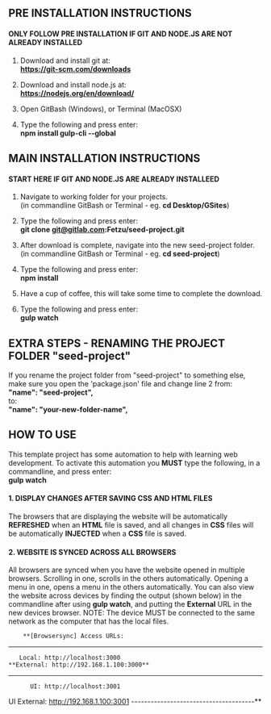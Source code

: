 
## PRE INSTALLATION INSTRUCTIONS ##
#### ONLY FOLLOW PRE INSTALLATION IF GIT AND NODE.JS ARE NOT ALREADY INSTALLED ####

1. Download and install git at:  
		**https://git-scm.com/downloads**

2. Download and install node.js at:  
		**https://nodejs.org/en/download/**

3. Open GitBash (Windows), or Terminal (MacOSX)

4. Type the following and press enter:  
		**npm install gulp-cli --global**




## MAIN INSTALLATION INSTRUCTIONS ##
#### START HERE IF GIT AND NODE.JS ARE ALREADY INSTALLEED ####

1. Navigate to working folder for your projects.  
		(in commandline GitBash or Terminal - eg. **cd Desktop/GSites**) 

2. Type the following and press enter:  
		**git clone git@gitlab.com:Fetzu/seed-project.git**

3. After download is complete, navigate into the new seed-project folder.  
		(in commandline GitBash or Terminal - eg. **cd seed-project**) 

4. Type the following and press enter:  
		**npm install**

5. Have a cup of coffee, this will take some time to complete the download.  

6. Type the following and press enter:  
		**gulp watch**




## EXTRA STEPS - RENAMING THE PROJECT FOLDER "seed-project" ##
If you rename the project folder from "seed-project" to something else, make sure you open the 'package.json' file and change line 2 from:  
		**"name": "seed-project",**  
to:  
		**"name": "your-new-folder-name",**  




## HOW TO USE ##

This template project has some automation to help with learning web development. To activate this automation you **MUST** type the following, in a commandline, and press enter:  
		**gulp watch**

#### 1. DISPLAY CHANGES AFTER SAVING CSS AND HTML FILES ####
The browsers that are displaying the website will be automatically **REFRESHED** when an **HTML** file is saved, and all changes in **CSS** files will be automatically **INJECTED** when a **CSS** file is saved.  

#### 2. WEBSITE IS SYNCED ACROSS ALL BROWSERS ####
All browsers are synced when you have the website opened in multiple browsers. Scrolling in one, scrolls in the others automatically. Opening a menu in one, opens a menu in the others automatically. You can also view the website across devices by finding the output (shown below) in the commandline after using **gulp watch**, and putting the **External** URL in the new devices browser. NOTE: The device MUST be connected to the same network as the computer that has the local files.
>>>	
		**[Browsersync] Access URLs:
 --------------------------------------
       Local: http://localhost:3000
    **External: http://192.168.1.100:3000**
 --------------------------------------
          UI: http://localhost:3001
 UI External: http://192.168.1.100:3001
 --------------------------------------**
>>>







